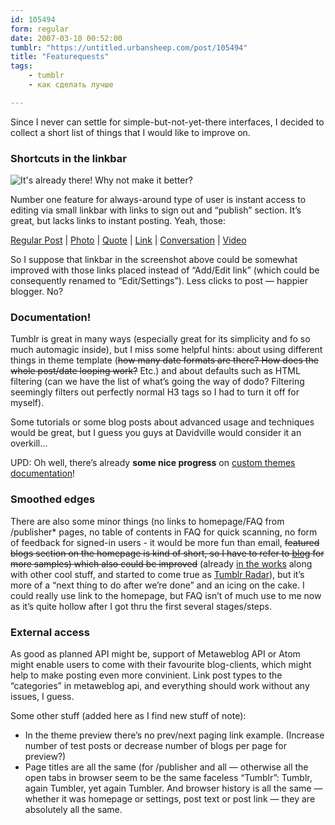 ```yaml
---
id: 105494
form: regular
date: 2007-03-10 00:52:00
tumblr: "https://untitled.urbansheep.com/post/105494"
title: "Featurequests"
tags:
    - tumblr
    - как сделать лучше

---
```


<p>Since I never can settle for simple-but-not-yet-there interfaces, I decided to collect a short list of things that I would like to improve on.</p>
<h3>Shortcuts in the linkbar</h3>
<p><img src="http://urbansheep.ru/wp-content/uploads/2007/03/2007-03-10_013907.png" border="0" alt="It's already there! Why not make it better?"/></p>

<p>Number one feature for always-around type of user is instant access to editing via small linkbar with links to sign out and &ldquo;publish&rdquo; section. It&rsquo;s great, but lacks links to instant posting. Yeah, those:</p>

<p><a href="http://www.tumblr.com/new/regular">Regular Post</a> | 
    <a href="http://www.tumblr.com/publisher/new/photo">Photo</a> |
    <a href="http://www.tumblr.com/publisher/new/quote">Quote</a> |
    <a href="http://www.tumblr.com/publisher/new/link">Link</a> |
    <a href="http://www.tumblr.com/publisher/new/conversation">Conversation</a> |
    <a href="http://www.tumblr.com/publisher/new/video">Video</a></p>

<p>So I suppose that linkbar in the screenshot above could be somewhat improved with those links placed instead of &ldquo;Add/Edit link&rdquo; (which could be consequently renamed to &ldquo;Edit/Settings&rdquo;). Less clicks to post — happier blogger. No?</p>

<h3>Documentation!</h3>

<p>Tumblr is great in many ways (especially great for its simplicity and fo so much automagic inside), but I miss some helpful hints: about using different things in theme template (<s>how many date formats are there? How does the whole post/date looping work?</s> Etc.) and about defaults such as HTML filtering (can we have the list of what&rsquo;s going the way of dodo? Filtering seemingly filters out perfectly normal H3 tags so I had to turn it off for myself).</p>

<p>Some tutorials or some blog posts about advanced usage and techniques would be great, but I guess you guys at Davidville would consider it an overkill&hellip;</p>

<p>UPD: Oh well, there&rsquo;s already <strong>some nice progress</strong> on <a href="http://tumblr.com/custom_themes">custom themes documentation</a>!</p>

<h3>Smoothed edges</h3>
<p>There are also some minor things (no links to homepage/FAQ from /publisher* pages, no table of contents in FAQ for quick scanning, no form of feedback for signed-in users - it would be more fun than email, <s>featured blogs section on the homepage is kind of short, so I have to refer to <a href="http://blog.davidville.com/2007/03/06/mobile-uploads/">blog</a> for more samples) which also could be improved</s> (already <a href="http://blog.davidville.com/2007/03/06/we-hear-you/">in the works</a> along with other cool stuff, and started to come true as <a href="http://tumblr.com/radar">Tumblr Radar</a>), but it&rsquo;s more of a &ldquo;next thing to do after we&rsquo;re done&rdquo; and an icing on the cake. I could really use link to the homepage, but FAQ isn&rsquo;t of much use to me now as it&rsquo;s quite hollow after I got thru the first several stages/steps.</p>

<h3>External access</h3>
<p>As good as planned API might be, support of Metaweblog API or Atom might enable users to come with their favourite blog-clients, which might help to make posting even more convinient. Link post types to the &ldquo;categories&rdquo; in metaweblog api, and everything should work without any issues, I guess.</p>

<p>Some other stuff (added here as I find new stuff of note):</p>
<ul><li>In the theme preview there&rsquo;s no prev/next paging link example. (Increase number of test posts or decrease number of blogs per page for preview?)</li>
<li>Page titles are all the same (for /publisher and all — otherwise all the open tabs in browser seem to be the same faceless &ldquo;Tumblr&rdquo;: Tumblr, again Tumbler, yet again Tumbler. And browser history is all the same — whether it was homepage or settings, post text or post link — they are absolutely all the same.</li>
</ul>

